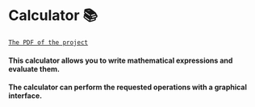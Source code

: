 # Calculator 📚

[`The PDF of the project`](https://drive.google.com/file/d/1wXApk7ZVoIf2TK1l8V7ZORRYNXOEPoyD/view)

#### This calculator allows you to write mathematical expressions and evaluate them.
#### The calculator can perform the requested operations with a graphical interface.

